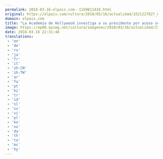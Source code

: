 ```yaml
---
permalink: 2018-03-16-elpais.com--1169811434.html
original: https://elpais.com/cultura/2018/03/16/actualidad/1521227827_020607.html#?ref=rss&format=simple&link=link
domain: elpais.com
title: "La Academia de Hollywood investiga a su presidente por acoso sexual"
image: https://ep00.epimg.net/cultura/imagenes/2018/03/16/actualidad/1521227827_020607_1521228609_rrss_normal.jpg
date: 2018-03-16 22:31:48
translations: 
 - 'en'
 - 'de'
 - 'ru'
 - 'ja'
 - 'fr'
 - 'it'
 - 'zh-CN'
 - 'zh-TW'
 - 'ar'
 - 'fa'
 - 'pt'
 - 'hi'
 - 'tr'
 - 'id'
 - 'nl'
 - 'sv'
 - 'vi'
 - 'pl'
 - 'ko'
 - 'no'
 - 'da'
 - 'th'
 - 'ta'
 - 'ms'
 - 'hy'
---
```


